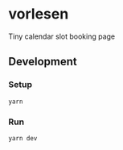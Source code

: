 # vorlesen

Tiny calendar slot booking page

## Development

### Setup

```
yarn
```

### Run

```
yarn dev
```
